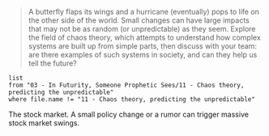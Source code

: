 > A butterfly flaps its wings and a hurricane (eventually) pops to life on the other side of the world. Small changes can have large impacts that may not be as random (or unpredictable) as they seem. Explore the field of chaos theory, which attempts to understand how complex systems are built up from simple parts, then discuss with your team: are there examples of such systems in society, and can they help us tell the future?

 ```dataview
list
from "03 - In Futurity, Someone Prophetic Sees/11 - Chaos theory, predicting the unpredictable"
where file.name != "11 - Chaos theory, predicting the unpredictable"
```

The stock market. A small policy change or a rumor can trigger massive stock market swings.